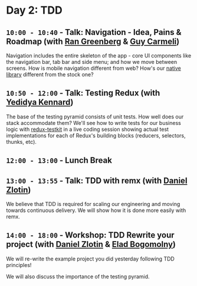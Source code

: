 # Day 2: TDD 

## `10:00 - 10:40` - Talk: Navigation - Idea, Pains & Roadmap (with [Ran Greenberg](mailto:rang@wix.com) & [Guy Carmeli](mailto:guyc@wix.com ))
Navigation includes the entire skeleton of the app - core UI components like the navigation bar, tab bar and side menu; and how we move between screens. How is mobile navigation different from web? How's our [native library](https://github.com/wix/react-native-navigation) different from the stock one?



## `10:50 - 12:00` - Talk: Testing Redux (with [Yedidya Kennard](mailto:yedidyak@wix.com))
The base of the testing pyramid consists of unit tests. How well does our stack accommodate them? We'll see how to write tests for our business logic with [redux-testkit](https://github.com/wix/redux-testkit) in a live coding session showing actual test implementations for each of Redux's building blocks (reducers, selectors, thunks, etc).


## `12:00 - 13:00` - Lunch Break

## `13:00 - 13:55` - Talk: TDD with remx (with [Daniel Zlotin](mailto:danielzl@wix.com))
We believe that TDD is required for scaling our engineering and moving towards continuous delivery. We will show how it is done more easily with remx.


## `14:00 - 18:00` - Workshop: TDD Rewrite your project (with [Daniel Zlotin](mailto:danielzl@wix.com) & [Elad Bogomolny](eladbo@wix.com))
We will re-write the example project you did yesterday following TDD principles!

We will also discuss the importance of the testing pyramid.
